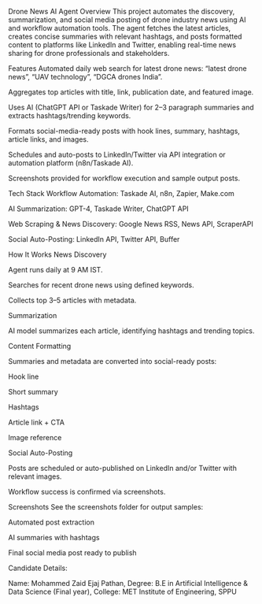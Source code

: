 Drone News AI Agent
Overview
This project automates the discovery, summarization, and social media posting of drone industry news using AI and workflow automation tools. The agent fetches the latest articles, creates concise summaries with relevant hashtags, and posts formatted content to platforms like LinkedIn and Twitter, enabling real-time news sharing for drone professionals and stakeholders.

Features
Automated daily web search for latest drone news: “latest drone news”, “UAV technology”, “DGCA drones India”.

Aggregates top articles with title, link, publication date, and featured image.

Uses AI (ChatGPT API or Taskade Writer) for 2–3 paragraph summaries and extracts hashtags/trending keywords.

Formats social-media-ready posts with hook lines, summary, hashtags, article links, and images.

Schedules and auto-posts to LinkedIn/Twitter via API integration or automation platform (n8n/Taskade AI).

Screenshots provided for workflow execution and sample output posts.

Tech Stack
Workflow Automation: Taskade AI, n8n, Zapier, Make.com

AI Summarization: GPT-4, Taskade Writer, ChatGPT API

Web Scraping & News Discovery: Google News RSS, News API, ScraperAPI

Social Auto-Posting: LinkedIn API, Twitter API, Buffer

How It Works
News Discovery

Agent runs daily at 9 AM IST.

Searches for recent drone news using defined keywords.

Collects top 3–5 articles with metadata.

Summarization

AI model summarizes each article, identifying hashtags and trending topics.

Content Formatting

Summaries and metadata are converted into social-ready posts:

Hook line

Short summary

Hashtags

Article link + CTA

Image reference

Social Auto-Posting

Posts are scheduled or auto-published on LinkedIn and/or Twitter with relevant images.

Workflow success is confirmed via screenshots.

Screenshots
See the screenshots folder for output samples:

Automated post extraction

AI summaries with hashtags

Final social media post ready to publish


Candidate Details:

Name: Mohammed Zaid Ejaj Pathan,
Degree: B.E in Artificial Intelligence & Data Science (Final year),
College: MET Institute of Engineering, SPPU
